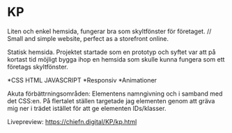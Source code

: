 # KP
Liten och enkel hemsida, fungerar bra som skyltfönster för företaget.  // Small and simple website, perfect as a storefront online.

Statisk hemsida. Projektet startade som en prototyp och syftet var att på kortast tid möjligt bygga ihop en hemsida som skulle kunna fungera som ett företags skyltfönster. 

*CSS HTML JAVASCRIPT
*Responsiv
*Animationer

Akuta förbättrningsområden: 
Elementens namngivning och i samband med det CSS:en. På flertalet ställen targetade jag elementen genom att gräva mig ner i trädet istället för att ge elementen IDs/klasser.

Livepreview: https://chiefn.digital/KP/kp.html
